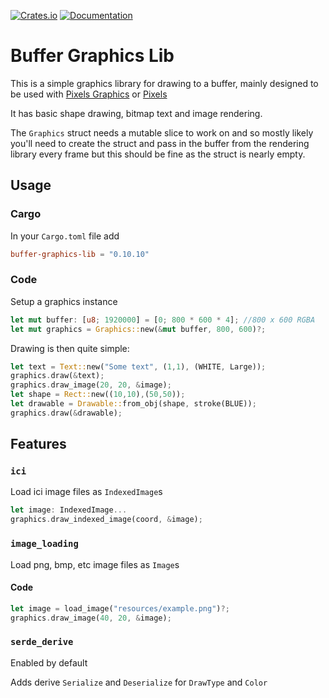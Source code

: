 [![Crates.io](https://img.shields.io/crates/v/buffer-graphics-lib)](https://crates.io/crates/buffer-graphics-lib "Crates.io version")
[![Documentation](https://img.shields.io/docsrs/buffer-graphics-lib)](https://docs.rs/buffer-graphics-lib "Documentation")

# Buffer Graphics Lib

This is a simple graphics library for drawing to a buffer, mainly designed to be used with [Pixels Graphics](https://github.com/emmabritton/pixel-graphics-lib) or [Pixels](https://github.com/parasyte/pixels)

It has basic shape drawing, bitmap text and image rendering.

The `Graphics` struct needs a mutable slice to work on and so mostly likely you'll need to create the struct and pass in the buffer from the rendering library every frame but this should be fine as the struct is nearly empty. 

## Usage

### Cargo

In your `Cargo.toml` file add
```toml
buffer-graphics-lib = "0.10.10"
```

### Code

Setup a graphics instance
```rust
let mut buffer: [u8; 1920000] = [0; 800 * 600 * 4]; //800 x 600 RGBA 
let mut graphics = Graphics::new(&mut buffer, 800, 600)?;
```

Drawing is then quite simple:
```rust
let text = Text::new("Some text", (1,1), (WHITE, Large));
graphics.draw(&text);
graphics.draw_image(20, 20, &image);
let shape = Rect::new((10,10),(50,50));
let drawable = Drawable::from_obj(shape, stroke(BLUE));
graphics.draw(&drawable);
```

## Features

### `ici`

Load ici image files as `IndexedImage`s

```rust
let image: IndexedImage...
graphics.draw_indexed_image(coord, &image);
```

### `image_loading`

Load png, bmp, etc image files as `Image`s

#### Code
```rust
let image = load_image("resources/example.png")?;
graphics.draw_image(40, 20, &image);
```

### `serde_derive`

Enabled by default

Adds derive `Serialize` and `Deserialize` for `DrawType` and `Color`
